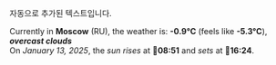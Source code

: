 
자동으로 추가된 텍스트입니다.

<!--START_SECTION:weather:moscow-->
Currently in **Moscow** (RU), the weather is: **-0.9°C** (feels like **-5.3°C**), ***overcast clouds***<br/>
On *January 13, 2025*, the *sun rises* at 🌅**08:51** and *sets* at 🌇**16:24**.
<!--END_SECTION:weather-->

